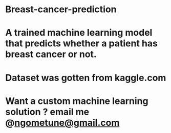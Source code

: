 # Breast-cancer-prediction
# A trained machine learning model  that predicts whether a patient has breast cancer or not.
# Dataset was gotten from kaggle.com
# Want a custom machine learning solution ? email me @ngometune@gmail.com

